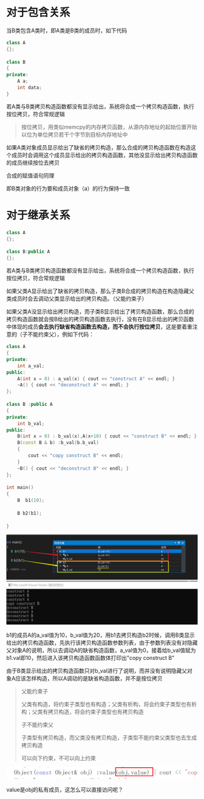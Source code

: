 # 对于包含关系

当B类包含A类时，即A类是B类的成员时，如下代码

```cpp
class A
{};

class B
{
private:
    A a;
    int data;
}
```

若A类与B类拷贝构造函数都没有显示给出，系统将合成一个拷贝构造函数，执行按位拷贝，符合常规逻辑

>按位拷贝，用类似memcpy的内存拷贝函数，从源内存地址的起始位置开始以位为单位拷贝若干个字节到目标内存地址中

如果A类对象成员显示给出了缺省的拷贝构造，那么合成的拷贝构造函数在构造这个成员时会调用这个成员显示给出的拷贝构造函数，其他没显示给出拷贝构造函数的成员继续按位去拷贝

合成的赋值语句同理

即B类对象的行为要和成员对象（a）的行为保持一致

# 对于继承关系

```cpp
class A
{};

class B:public A
{};
```

若A类与B类拷贝构造函数都没有显示给出，系统将合成一个拷贝构造函数，执行按位拷贝，符合常规逻辑

如果父类A显示给出了缺省的拷贝构造，那么子类B合成的拷贝构造在构造隐藏父类成员时会去调动父类显示给出的拷贝构造。（父能约束子）

如果父类A没显示给出拷贝构造，而子类B显示给出了拷贝构造函数，那么合成的拷贝构造函数就会按B给出的拷贝构造函数去执行，没有在B显示给出的拷贝函数中体现的成员**会去执行缺省构造函数去构造，而不会执行按位拷贝**，这是要着重注意的（子不能约束父），例如下代码：

```cpp
class A
{
private:
	int a_val;
public:
	A(int x = 0) : a_val(x) { cout << "construct A" << endl; }
	~A() { cout << "deconstruct A" << endl; }
};

class B :public A
{
private:
	int b_val;
public:
	B(int x = 0) : b_val(x),A(x+10) { cout << "construct B" << endl; }
	B(const B & b) :b_val(b.b_val)
	{
		cout << "copy construct B" << endl;
	}
	~B() { cout << "deconstruct B" << endl; }
};

int main()
{
	B  b1(10);

	B b2(b1);
	
}
```

 <img src="img/C++%EF%BC%9A%E5%90%88%E6%88%90%E6%8B%B7%E8%B4%9D%E5%87%BD%E6%95%B0.img/image-20210111105656305.png" alt="image-20210111105656305" style="zoom:50%;" />

 <img src="img/C++%EF%BC%9A%E5%90%88%E6%88%90%E6%8B%B7%E8%B4%9D%E5%87%BD%E6%95%B0.img/image-20210111105751179.png" alt="image-20210111105751179" style="zoom:50%;" />

b1的成员A的a_val值为10，b_val值为20，用b1去拷贝构造b2时候，调用B类显示给出的拷贝构造函数，先执行该拷贝构造函数参数列表，由于参数列表没有对隐藏父对象A的说明，所以去调动A的缺省构造函数，a_val值为0，接着给b_val值赋为b1.val即10，然后进入该拷贝构造函数函数体打印出"copy construct B"

由于B类显示给出的拷贝构造函数只对b_val进行了说明，而并没有说明隐藏父对象A应该怎样构造，所以A调动的是缺省构造函数，并不是按位拷贝

> 父能约束子
>
> 父类有构造，将约束子类型也有构造；父类有析构，将会约束子类型也有析构；父类有拷贝构造，将会约束子类型也有拷贝构造
>
> 子不能约束父
>
> 子类型有拷贝构造，而父类没有拷贝构造，子类型不能约束父类型也去生成拷贝构造
>
> 可以向下约束，不可以向上约束

![image-20210111113019382](img/C++%EF%BC%9A%E5%90%88%E6%88%90%E6%8B%B7%E8%B4%9D%E5%87%BD%E6%95%B0.img/image-20210111113019382.png)

value是obj的私有成员，这怎么可以直接访问呢？